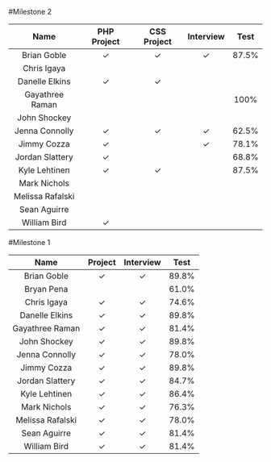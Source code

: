 #Milestone 2


Name            | PHP Project | CSS Project | Interview | Test |
:--------------:|:-----------:|:-----------:|:---------:|:----:|
Brian Goble     |✓            |✓            |✓          |87.5% |
Chris Igaya     |             |             |           |      |
Danelle Elkins  |✓            |✓            |           | |
Gayathree Raman |             |             |           |100%  |
John Shockey    |             |             |           | |
Jenna Connolly  |✓            |✓            |✓          |62.5% |
Jimmy Cozza     |✓            |             |✓          |78.1% |
Jordan Slattery |✓            |             |           |68.8% |
Kyle Lehtinen   |✓            |✓            |           |87.5% |
Mark Nichols    |             |             |           | |
Melissa Rafalski|             |             |           | |
Sean Aguirre    |             |             |           | |
William Bird    |✓            |             |           | |



#Milestone 1

Name            | Project | Interview | Test |
:--------------:|:-------:|:---------:|:----:|
Brian Goble     |✓        |✓          |89.8% |
Bryan Pena      |         |           |61.0% |
Chris Igaya     |✓        |✓          |74.6% |
Danelle Elkins  |✓        |✓          |89.8% |
Gayathree Raman |✓        |✓          |81.4% |
John Shockey    |✓        |✓          |89.8% |
Jenna Connolly  |✓        |✓          |78.0% |
Jimmy Cozza     |✓        |✓          |89.8% |
Jordan Slattery |✓        |✓          |84.7% |
Kyle Lehtinen   |✓        |✓          |86.4% |
Mark Nichols    |✓        |✓          |76.3% |
Melissa Rafalski|✓        |✓          |78.0% |
Sean Aguirre    |✓        |✓          |81.4% |
William Bird    |✓        |✓          |81.4% |
